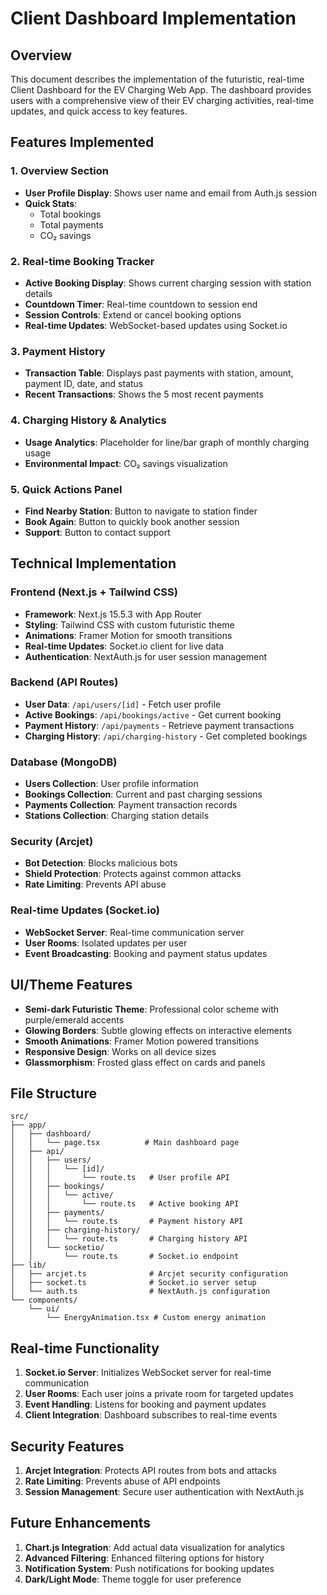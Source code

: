 # Client Dashboard Implementation

## Overview
This document describes the implementation of the futuristic, real-time Client Dashboard for the EV Charging Web App. The dashboard provides users with a comprehensive view of their EV charging activities, real-time updates, and quick access to key features.

## Features Implemented

### 1. Overview Section
- **User Profile Display**: Shows user name and email from Auth.js session
- **Quick Stats**:
  - Total bookings
  - Total payments
  - CO₂ savings

### 2. Real-time Booking Tracker
- **Active Booking Display**: Shows current charging session with station details
- **Countdown Timer**: Real-time countdown to session end
- **Session Controls**: Extend or cancel booking options
- **Real-time Updates**: WebSocket-based updates using Socket.io

### 3. Payment History
- **Transaction Table**: Displays past payments with station, amount, payment ID, date, and status
- **Recent Transactions**: Shows the 5 most recent payments

### 4. Charging History & Analytics
- **Usage Analytics**: Placeholder for line/bar graph of monthly charging usage
- **Environmental Impact**: CO₂ savings visualization

### 5. Quick Actions Panel
- **Find Nearby Station**: Button to navigate to station finder
- **Book Again**: Button to quickly book another session
- **Support**: Button to contact support

## Technical Implementation

### Frontend (Next.js + Tailwind CSS)
- **Framework**: Next.js 15.5.3 with App Router
- **Styling**: Tailwind CSS with custom futuristic theme
- **Animations**: Framer Motion for smooth transitions
- **Real-time Updates**: Socket.io client for live data
- **Authentication**: NextAuth.js for user session management

### Backend (API Routes)
- **User Data**: `/api/users/[id]` - Fetch user profile
- **Active Bookings**: `/api/bookings/active` - Get current booking
- **Payment History**: `/api/payments` - Retrieve payment transactions
- **Charging History**: `/api/charging-history` - Get completed bookings

### Database (MongoDB)
- **Users Collection**: User profile information
- **Bookings Collection**: Current and past charging sessions
- **Payments Collection**: Payment transaction records
- **Stations Collection**: Charging station details

### Security (Arcjet)
- **Bot Detection**: Blocks malicious bots
- **Shield Protection**: Protects against common attacks
- **Rate Limiting**: Prevents API abuse

### Real-time Updates (Socket.io)
- **WebSocket Server**: Real-time communication server
- **User Rooms**: Isolated updates per user
- **Event Broadcasting**: Booking and payment status updates

## UI/Theme Features
- **Semi-dark Futuristic Theme**: Professional color scheme with purple/emerald accents
- **Glowing Borders**: Subtle glowing effects on interactive elements
- **Smooth Animations**: Framer Motion powered transitions
- **Responsive Design**: Works on all device sizes
- **Glassmorphism**: Frosted glass effect on cards and panels

## File Structure
```
src/
├── app/
│   ├── dashboard/
│   │   └── page.tsx          # Main dashboard page
│   ├── api/
│   │   ├── users/
│   │   │   └── [id]/
│   │   │       └── route.ts   # User profile API
│   │   ├── bookings/
│   │   │   └── active/
│   │   │       └── route.ts   # Active booking API
│   │   ├── payments/
│   │   │   └── route.ts       # Payment history API
│   │   ├── charging-history/
│   │   │   └── route.ts       # Charging history API
│   │   └── socketio/
│   │       └── route.ts       # Socket.io endpoint
├── lib/
│   ├── arcjet.ts              # Arcjet security configuration
│   ├── socket.ts              # Socket.io server setup
│   └── auth.ts                # NextAuth.js configuration
└── components/
    └── ui/
        └── EnergyAnimation.tsx # Custom energy animation
```

## Real-time Functionality
1. **Socket.io Server**: Initializes WebSocket server for real-time communication
2. **User Rooms**: Each user joins a private room for targeted updates
3. **Event Handling**: Listens for booking and payment updates
4. **Client Integration**: Dashboard subscribes to real-time events

## Security Features
1. **Arcjet Integration**: Protects API routes from bots and attacks
2. **Rate Limiting**: Prevents abuse of API endpoints
3. **Session Management**: Secure user authentication with NextAuth.js

## Future Enhancements
1. **Chart.js Integration**: Add actual data visualization for analytics
2. **Advanced Filtering**: Enhanced filtering options for history
3. **Notification System**: Push notifications for booking updates
4. **Dark/Light Mode**: Theme toggle for user preference